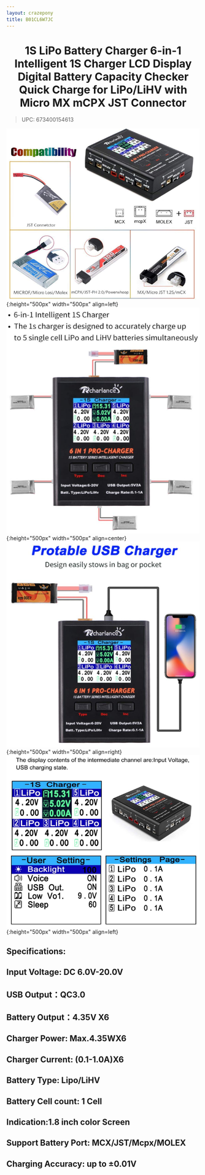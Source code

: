 ```yaml
---
layout: crazepony
title: B01CL6W7JC
---
```


#   
#  <center>1S LiPo Battery Charger 6-in-1 Intelligent 1S Charger LCD Display Digital Battery Capacity Checker Quick Charge for LiPo/LiHV with Micro MX mCPX JST Connector</center>

> UPC: 673400154613

![](/assets/img/motor_2600kv_1.png){:height="500px" width="500px" align=left}
![](/assets/img/motor_2600kv_2.png){:height="500px" width="500px" align=center}
![](/assets/img/motor_2600kv_3.png){:height="500px" width="500px" align=right}
![](/assets/img/motor_2600kv_4.png){:height="500px" width="500px" align=left}

## Specifications:

## Input Voltage: DC 6.0V-20.0V

## USB Output：QC3.0

## Battery Output：4.35V X6

## Charger Power: Max.4.35WX6

## Charger Current: (0.1-1.0A)X6

## Battery Type: Lipo/LiHV

## Battery Cell count: 1 Cell

## Indication:1.8 inch color Screen 

## Support Battery Port: MCX/JST/Mcpx/MOLEX

## Charging Accuracy: up to ±0.01V